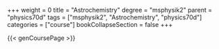 +++
weight = 0
title = "Astrochemistry"
degree = "msphysik2"
parent = "physics70d"
tags = ["msphysik2", "Astrochemistry", "physics70d"]
categories = ["course"]
bookCollapseSection = false
+++

{{< genCoursePage >}}
